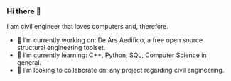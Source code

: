 ### Hi there 👋

I am civil engineer that loves computers and, therefore.

- 🔭 I’m currently working on: De Ars Aedifico, a free open source structural engineering toolset.
- 🌱 I’m currently learning: C++, Python, SQL, Computer Science in general.
- 👯 I’m looking to collaborate on: any project regarding civil engineering.

<!--
**tanancuit06/tanancuit06** is a ✨ _special_ ✨ repository because its `README.md` (this file) appears on your GitHub profile.

Here are some ideas to get you started:

- 🔭 I’m currently working on ...
- 🌱 I’m currently learning ...
- 👯 I’m looking to collaborate on ...
- 🤔 I’m looking for help with ...
- 💬 Ask me about ...
- 📫 How to reach me: ...
- 😄 Pronouns: ...
- ⚡ Fun fact: ...
-->
